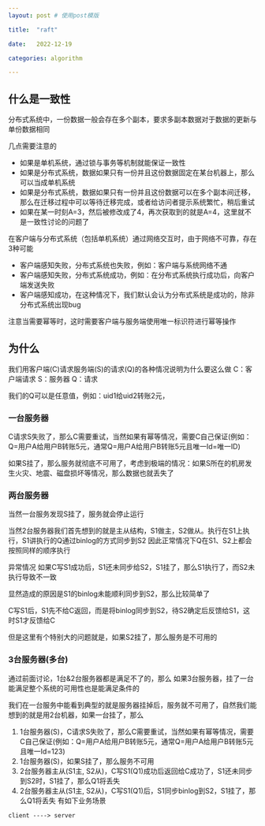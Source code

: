 ```yaml
---
layout: post # 使用post模版

title:  "raft"

date:   2022-12-19

categories: algorithm

---
```


## 什么是一致性
分布式系统中，一份数据一般会存在多个副本，要求多副本数据对于数据的更新与单份数据相同

几点需要注意的
* 如果是单机系统，通过锁与事务等机制就能保证一致性
* 如果是分布式系统，数据如果只有一份并且这份数据固定在某台机器上，那么可以当成单机系统
* 如果是分布式系统，数据如果只有一份并且这份数据可以在多个副本间迁移，那么在迁移过程中可以等待迁移完成，或者给访问者提示系统繁忙，稍后重试
* 如果在某一时刻A=3，然后被修改成了4，再次获取到的就是A=4，这里就不是一致性讨论的问题了

在客户端与分布式系统（包括单机系统）通过网络交互时，由于网络不可靠，存在3种可能
* 客户端感知失败，分布式系统也失败，例如：客户端与系统网络不通
* 客户端感知失败，分布式系统成功，例如：在分布式系统执行成功后，向客户端发送失败
* 客户端感知成功，在这种情况下，我们默认会认为分布式系统是成功的，除非分布式系统出现bug

注意当需要幂等时，这时需要客户端与服务端使用唯一标识符进行幂等操作

## 为什么
我们用客户端(C)请求服务端(S)的请求(Q)的各种情况说明为什么要这么做
C：客户端请求
S：服务器
Q：请求

我们的Q可以是任意值，例如：uid1给uid2转账2元，
### 一台服务器
C请求S失败了，那么C需要重试，当然如果有幂等情况，需要C自己保证(例如：Q=用户A给用户B转账5元，通常Q=用户A给用户B转账5元且唯一Id=唯一ID)

如果S挂了，那么服务就彻底不可用了，考虑到极端的情况：如果S所在的机房发生火灾、地震、磁盘损坏等情况，那么数据也就丢失了

### 两台服务器
当然一台服务发现S挂了，服务就会停止运行

当然2台服务器我们首先想到的就是主从结构，S1做主，S2做从。执行在S1上执行，S1讲执行的Q通过binlog的方式同步到S2
因此正常情况下Q在S1、S2上都会按照同样的顺序执行

异常情况
如果C写S1成功后，S1还未同步给S2，S1挂了，那么S1执行了，而S2未执行导致不一致

显然造成的原因是S1的binlog未能顺利同步到S2，那么比较简单了

C写S1后，S1先不给C返回，而是将binlog同步到S2，待S2确定后反馈给S1，这时S1才反馈给C

但是这里有个特别大的问题就是，如果S2挂了，那么服务是不可用的

### 3台服务器(多台)
通过前面讨论，1台&2台服务器都是满足不了的，那么
如果3台服务器，挂了一台能满足整个系统的可用性也是能满足条件的



我们在一台服务中能看到典型的就是服务器挂掉后，服务就不可用了，自然我们能想到的就是用2台机器，如果一台挂了，那么
1. 1台服务器(S)，C请求S失败了，那么C需要重试，当然如果有幂等情况，需要C自己保证(例如：Q=用户A给用户B转账5元，通常Q=用户A给用户B转账5元且唯一Id=123)
2. 1台服务器(S)，如果S挂了，那么服务不可用
3. 2台服务器主从(S1主, S2从)，C写S1(Q1)成功后返回给C成功了，S1还未同步到S2时，S1挂了，那么Q1将丢失
4. 2台服务器主从(S1主, S2从)，C写S1(Q1)后，S1同步binlog到S2，S1挂了，那么Q1将丢失
有如下业务场景
```
client ----> server
```